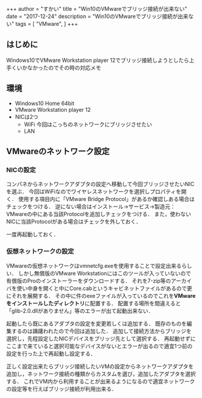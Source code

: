 +++
author = "すかい"
title = "Win10のVMwareでブリッジ接続が出来ない"
date = "2017-12-24"
description = "Win10のVMwareでブリッジ接続が出来ない"
tags = [
    "VMware",
]
+++

## はじめに

Windows10でVMware Workstation player 12でブリッジ接続しようとしたら上手くいかなかったのでその時の対応メモ

## 環境

- Windows10 Home 64bit
- VMware Workstation player 12
- NICは2つ
  - WiFi 今回はこっちのネットワークにブリッジさせたい
  - LAN

## VMwareのネットワーク設定

### NICの設定

コンパネからネットワークアダプタの設定へ移動して今回ブリッジさせたいNICを選ぶ．
今回はWiFiなのでワイヤレスネットワークを選択しプロパティを開く．
使用する項目内に「VMware Bridge Protocol」があるか確認しある場合はチェックをつける．
逆にない場合はインストール->サービス->製造元：VMwareの中にある当該Protocolを追加しチェックをつける．
また，使わないNICに当該Protocolがある場合はチェックを外しておく．

一度再起動しておく．

### 仮想ネットワークの設定

VMwareの仮想ネットワークはvmnetcfg.exeを使用することで設定出来るらしい．
しかし無償版のVMware Workstationにはこのツールが入っていないので有償版のProのインストーラーをダウンロードする．
それを7-zip等のアーカイバを使い中身を開くと中にCore.cabというキャビネットファイルがあるので更にそれを展開する．
その中に件のexeファイルが入っているのでこれを**VMwareをインストールしたディレクトリ**に配置する．
配置する場所を間違えると「glib-2.0.dllがありません」等のエラーが出て起動出来ない．

起動したら既にあるアダプタの設定を変更若しくは追加する．
既存のものを編集するのは躊躇われたので今回は追加した．
追加して接続方法からブリッジを選択し，先程設定したNICデバイスをブリッジ先として選択する．
再起動せずにここまで来ていると選択可能なデバイスがないとエラーが出るので適宜1つ前の設定を行った上で再起動し設定する．

正しく設定出来たらブリッジ接続したいVMの設定からネットワークアダプタを追加し，ネットワーク接続の種類からカスタムを選び，追加したアダプタを選択する．
これでVM内から利用することが出来るようになるので適宜ネットワークの設定等を行えばブリッジ接続が利用出来る．
